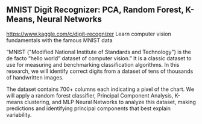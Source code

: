 ## MNIST Digit Recognizer: PCA, Random Forest, K-Means, Neural Networks
https://www.kaggle.com/c/digit-recognizer
Learn computer vision fundamentals with the famous MNIST data

“MNIST ("Modified National Institute of Standards and Technology") is the de facto “hello world” dataset of computer vision.” It is a classic dataset to use for measuring and benchmarking 
classification algorithms. In this research, we will identify correct digits from a dataset of tens of thousands of handwritten images. 

The dataset contains 700+ columns each indicating a pixel of the chart. We will apply a random forest classifier, Principal Component Analysis, K-means clustering, and MLP Neural Networks
to analyze this dataset, making predictions and identifying principal components that best explain variability. 
